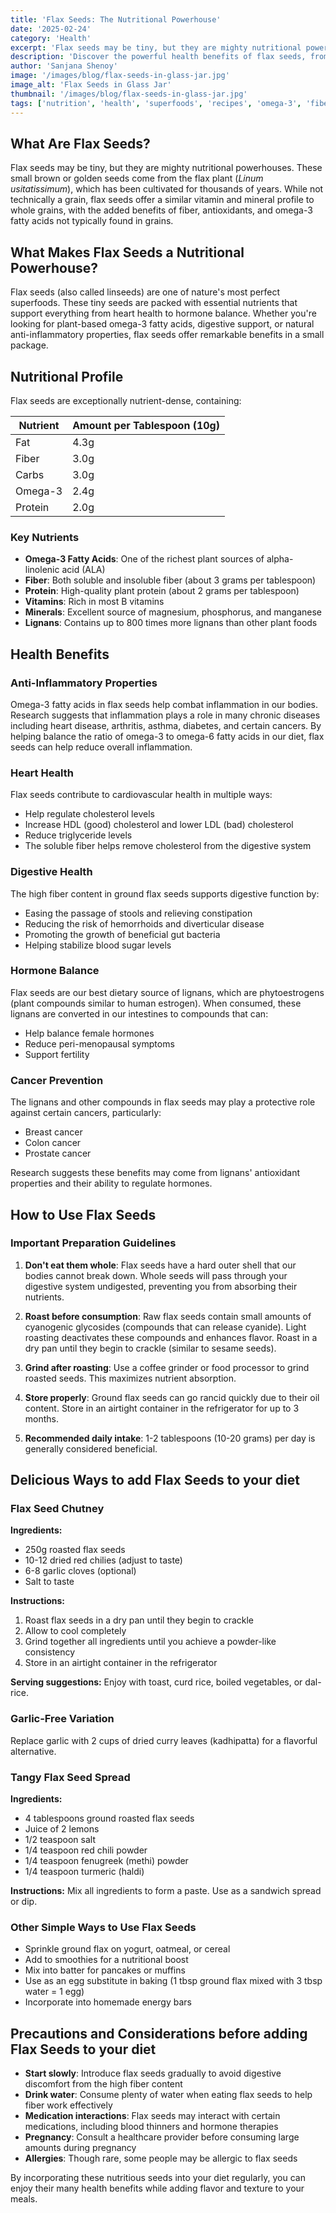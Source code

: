 ```yaml
---
title: 'Flax Seeds: The Nutritional Powerhouse'
date: '2025-02-24'
category: 'Health'
excerpt: 'Flax seeds may be tiny, but they are mighty nutritional powerhouses. These small brown or golden seeds come from the flax plant (*Linum usitatissimum*), which has been cultivated for thousands of years.'
description: 'Discover the powerful health benefits of flax seeds, from omega-3 fatty acids to lignans. Learn how to prepare, store, and enjoy this nutritional powerhouse in your daily diet.'
author: 'Sanjana Shenoy'
image: '/images/blog/flax-seeds-in-glass-jar.jpg'
image_alt: 'Flax Seeds in Glass Jar'
thumbnail: '/images/blog/flax-seeds-in-glass-jar.jpg'
tags: ['nutrition', 'health', 'superfoods', 'recipes', 'omega-3', 'fiber', 'natural-remedies']
---
```




## What Are Flax Seeds?

Flax seeds may be tiny, but they are mighty nutritional powerhouses. These small brown or golden seeds come from the flax plant (*Linum usitatissimum*), which has been cultivated for thousands of years. While not technically a grain, flax seeds offer a similar vitamin and mineral profile to whole grains, with the added benefits of fiber, antioxidants, and omega-3 fatty acids not typically found in grains.

## What Makes Flax Seeds a Nutritional Powerhouse?

Flax seeds (also called linseeds) are one of nature's most perfect superfoods. These tiny seeds are packed with essential nutrients that support everything from heart health to hormone balance. Whether you're looking for plant-based omega-3 fatty acids, digestive support, or natural anti-inflammatory properties, flax seeds offer remarkable benefits in a small package.

## Nutritional Profile

Flax seeds are exceptionally nutrient-dense, containing:

| Nutrient | Amount per Tablespoon (10g) |
|----------|----------------------------|
| Fat | 4.3g |
| Fiber | 3.0g |
| Carbs | 3.0g |
| Omega-3 | 2.4g |
| Protein | 2.0g |

### Key Nutrients
- **Omega-3 Fatty Acids**: One of the richest plant sources of alpha-linolenic acid (ALA)
- **Fiber**: Both soluble and insoluble fiber (about 3 grams per tablespoon)
- **Protein**: High-quality plant protein (about 2 grams per tablespoon)
- **Vitamins**: Rich in most B vitamins
- **Minerals**: Excellent source of magnesium, phosphorus, and manganese
- **Lignans**: Contains up to 800 times more lignans than other plant foods

## Health Benefits

### Anti-Inflammatory Properties
Omega-3 fatty acids in flax seeds help combat inflammation in our bodies. Research suggests that inflammation plays a role in many chronic diseases including heart disease, arthritis, asthma, diabetes, and certain cancers. By helping balance the ratio of omega-3 to omega-6 fatty acids in our diet, flax seeds can help reduce overall inflammation.

### Heart Health
Flax seeds contribute to cardiovascular health in multiple ways:
- Help regulate cholesterol levels
- Increase HDL (good) cholesterol and lower LDL (bad) cholesterol
- Reduce triglyceride levels
- The soluble fiber helps remove cholesterol from the digestive system

### Digestive Health
The high fiber content in ground flax seeds supports digestive function by:
- Easing the passage of stools and relieving constipation
- Reducing the risk of hemorrhoids and diverticular disease
- Promoting the growth of beneficial gut bacteria
- Helping stabilize blood sugar levels

### Hormone Balance
Flax seeds are our best dietary source of lignans, which are phytoestrogens (plant compounds similar to human estrogen). When consumed, these lignans are converted in our intestines to compounds that can:
- Help balance female hormones
- Reduce peri-menopausal symptoms
- Support fertility

### Cancer Prevention
The lignans and other compounds in flax seeds may play a protective role against certain cancers, particularly:
- Breast cancer
- Colon cancer
- Prostate cancer

Research suggests these benefits may come from lignans' antioxidant properties and their ability to regulate hormones.

## How to Use Flax Seeds

### Important Preparation Guidelines
1. **Don't eat them whole**: Flax seeds have a hard outer shell that our bodies cannot break down. Whole seeds will pass through your digestive system undigested, preventing you from absorbing their nutrients.

2. **Roast before consumption**: Raw flax seeds contain small amounts of cyanogenic glycosides (compounds that can release cyanide). Light roasting deactivates these compounds and enhances flavor. Roast in a dry pan until they begin to crackle (similar to sesame seeds).

3. **Grind after roasting**: Use a coffee grinder or food processor to grind roasted seeds. This maximizes nutrient absorption.

4. **Store properly**: Ground flax seeds can go rancid quickly due to their oil content. Store in an airtight container in the refrigerator for up to 3 months.

5. **Recommended daily intake**: 1-2 tablespoons (10-20 grams) per day is generally considered beneficial.

## Delicious Ways to add Flax Seeds to your diet

### Flax Seed Chutney
**Ingredients:**
- 250g roasted flax seeds
- 10-12 dried red chilies (adjust to taste)
- 6-8 garlic cloves (optional)
- Salt to taste

**Instructions:**
1. Roast flax seeds in a dry pan until they begin to crackle
2. Allow to cool completely
3. Grind together all ingredients until you achieve a powder-like consistency
4. Store in an airtight container in the refrigerator

**Serving suggestions:** Enjoy with toast, curd rice, boiled vegetables, or dal-rice.

### Garlic-Free Variation
Replace garlic with 2 cups of dried curry leaves (kadhipatta) for a flavorful alternative.

### Tangy Flax Seed Spread
**Ingredients:**
- 4 tablespoons ground roasted flax seeds
- Juice of 2 lemons
- 1/2 teaspoon salt
- 1/4 teaspoon red chili powder
- 1/4 teaspoon fenugreek (methi) powder
- 1/4 teaspoon turmeric (haldi)

**Instructions:**
Mix all ingredients to form a paste. Use as a sandwich spread or dip.

### Other Simple Ways to Use Flax Seeds
- Sprinkle ground flax on yogurt, oatmeal, or cereal
- Add to smoothies for a nutritional boost
- Mix into batter for pancakes or muffins
- Use as an egg substitute in baking (1 tbsp ground flax mixed with 3 tbsp water = 1 egg)
- Incorporate into homemade energy bars

## Precautions and Considerations before adding Flax Seeds to your diet

- **Start slowly**: Introduce flax seeds gradually to avoid digestive discomfort from the high fiber content
- **Drink water**: Consume plenty of water when eating flax seeds to help fiber work effectively
- **Medication interactions**: Flax seeds may interact with certain medications, including blood thinners and hormone therapies
- **Pregnancy**: Consult a healthcare provider before consuming large amounts during pregnancy
- **Allergies**: Though rare, some people may be allergic to flax seeds

By incorporating these nutritious seeds into your diet regularly, you can enjoy their many health benefits while adding flavor and texture to your meals.